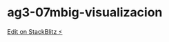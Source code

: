 # ag3-07mbig-visualizacion

[Edit on StackBlitz ⚡️](https://stackblitz.com/edit/ag3-07mbig-visualizacion)